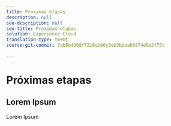 ```yaml
---
title: Próximas etapas
description: null
seo-description: null
seo-title: Próximas etapas
solution: Experience Cloud
translation-type: tm+mt
source-git-commit: 7ab5b430df7318cb86c3eb3bbaabb574d8e2f73c

---
```



# Próximas etapas

## Lorem Ipsum

Lorem Ipsum